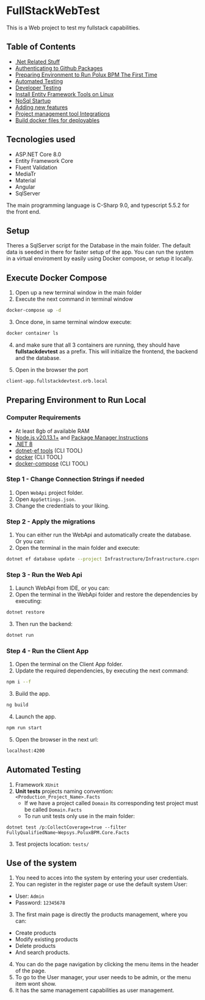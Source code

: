 # FullStackWebTest #

This is a Web project to test my fullstack capabilities.

## Table of Contents
- [.Net Related Stuff](#net)
- [Authenticating to Github Packages](#authenticating)
- [Preparing Environment to Run Polux BPM The First Time](#preparing)
- [Automated Testing](#testing)
- [Developer Testing](#dev-testing)
- [Install Entity Framework Tools on Linux](#ef-tools)
- [NoSql Startup](#nosql-startup)
- [Adding new features](#new-features)
- [Project management tool Integrations](#integrations)
- [Build docker files for deployables](#docker-build)

## Tecnologies used <a name="Tecnologies used"></a>

* ASP.NET Core 8.0
* Entity Framework Core
* Fluent Validation
* MediaTr
* Material
* Angular
* SqlServer

The main programming language is C-Sharp 9.0, and typescript 5.5.2 for the front end.

## Setup <a name="setup"></a>

Theres a SqlServer script for the Database in the main folder.
The default data is seeded in there for faster setup of the app.
You can run the system in a virtual enviroment by easily using Docker compose, or setup it locally.

## Execute Docker Compose <a name="docker"></a>
1. Open up a new terminal window in the main folder
2. Execute the next command in terminal window

```sh
docker-compose up -d
```

3. Once done, in same terminal window execute:

```sh
docker container ls
```

4. and make sure that all 3 containers are running, they should have __fullstackdevtest__ as a prefix.
This will initialize the frontend, the backend and the database.

5. Open in the browser the port

```sh
client-app.fullstackdevtest.orb.local
```

## Preparing Environment to Run Local<a name="local"></a>
### Computer Requirements
 - At least 8gb of available RAM
 - [Node.js v20.13.1+](https://nodejs.org/en/download/) and [Package Manager Instructions](https://nodejs.org/en/download/package-manager/)
 - [.NET 8](https://dotnet.microsoft.com/download/dotnet/8.0)
 - [dotnet-ef tools](https://docs.microsoft.com/en-us/ef/core/cli/dotnet) (CLI TOOL)
 - [docker](https://docs.docker.com/get-docker/) (CLI TOOL)
 - [docker-compose](https://docs.docker.com/compose/install/) (CLI TOOL)

### Step 1 - Change Connection Strings if needed
1. Open `WebApi` project folder.
2. Open `AppSettings.json`.
3. Change the credentials to your liking.

### Step 2 - Apply the migrations
1. You can either run the WebApi and automatically create the database. Or you can:
2. Open the terminal in the main folder and execute:

```sh
dotnet ef database update --project Infrastructure/Infrastructure.csproj --startup-project WebApi/WebApi.csproj --context Infrastructure.Persistence.AppDbContext --configuration Debug 20240621132508_addedNewDataSeed
```

### Step 3 - Run the Web Api
1. Launch WebApi from IDE, or you can:
2. Open the terminal in the WebApi folder and restore the dependencies by executing:

```sh
dotnet restore
```

3. Then run the backend:

```sh
dotnet run
```

### Step 4 - Run the Client App
1. Open the terminal on the Client App folder.
2. Update the required dependencies, by executing the next command:

```sh
npm i --f
```

3. Build the app.

```sh
ng build
```

4. Launch the app.

```sh
npm run start
```

5. Open the browser in the next url:

```sh
localhost:4200
```

## Automated Testing <a name="testing"></a>
1. Framework `XUnit`
2. **Unit tests** projects naming convention: `<Production_Project_Name>.Facts`
    * If we have a project called `Domain` its corresponding test project must be called `Domain.Facts` 
    * To run unit tests only use in the main folder:
    
`dotnet test /p:CollectCoverage=true --filter FullyQualifiedName~Wepsys.PoluxBPM.Core.Facts`

3. Test projects location: `tests/`

## Use of the system <a name="use"></a>

1. You need to acces into the system by entering your user credentials.
2. You can register in the register page or use the default system User:
  * User: `Admin`
  * Password: `12345678`
3. The first main page is directly the products management, where you can:
  * Create products
  * Modify existing products
  * Delete products
  * And search products.
4. You can do the page navigation by clicking the menu items in the header of the page.
5. To go to the User manager, your user needs to be admin, or the menu item wont show.
6. It has the same management capabilities as user management.

